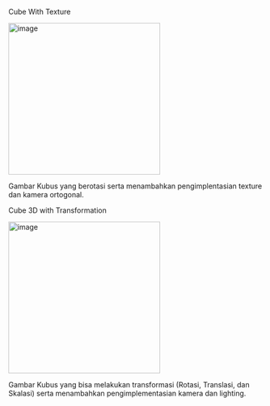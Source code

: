 Cube With Texture

<img width="300" alt="image" src="https://github.com/user-attachments/assets/e438d553-f794-4af8-8cf0-ca1bcb26512b">

Gambar Kubus yang berotasi serta menambahkan pengimplentasian texture dan kamera ortogonal.

Cube 3D with Transformation

<img width="300" alt="image" src="https://github.com/user-attachments/assets/2909864b-1f19-4df2-86fc-705a6c581bf2">

Gambar Kubus yang bisa melakukan transformasi (Rotasi, Translasi, dan Skalasi) serta menambahkan pengimplementasian kamera dan lighting.

